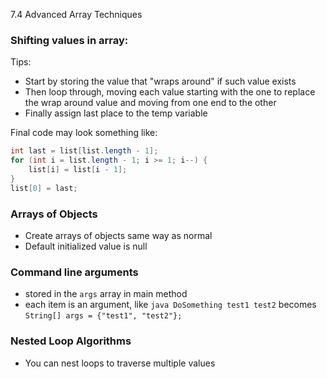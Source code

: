 7.4 Advanced Array Techniques

### Shifting values in array:
Tips:
- Start by storing the value that "wraps around" if such value exists
- Then loop through, moving each value starting with the one to replace the wrap around value and moving from one end to the other
- Finally assign last place to the temp variable

Final code may look something like:
```java
int last = list[list.length - 1];
for (int i = list.length - 1; i >= 1; i--) {
	list[i] = list[i - 1];
}
list[0] = last;
```

### Arrays of Objects
- Create arrays of objects same way as normal
- Default initialized value is null

### Command line arguments
- stored in the `args` array in main method
- each item is an argument, like `java DoSomething test1 test2` becomes `String[] args = {"test1", "test2"};`

### Nested Loop Algorithms
- You can nest loops to traverse multiple values